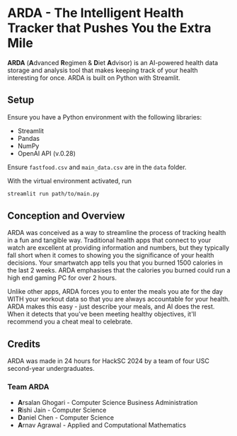 # ARDA - The Intelligent Health Tracker that Pushes You the Extra Mile

**ARDA** (**A**dvanced **R**egimen & **D**iet **A**dvisor) is an AI-powered health data storage and analysis tool that makes keeping track of your health interesting for once. ARDA is built on Python with Streamlit.

## Setup
Ensure you have a Python environment with the following libraries:

- Streamlit
- Pandas
- NumPy
- OpenAI API (v.0.28)

Ensure `fastfood.csv` and `main_data.csv` are in the `data` folder.

With the virtual environment activated, run
```sh
streamlit run path/to/main.py
```

## Conception and Overview
ARDA was conceived as a way to streamline the process of tracking health in a fun and tangible way. Traditional health apps that connect to your watch are excellent at providing information and numbers, but they typically fall short when it comes to showing you the significance of your health decisions. Your smartwatch app tells you that you burned 1500 calories in the last 2 weeks. ARDA emphasises that the calories you burned could run a high end gaming PC for over 2 hours.

Unlike other apps, ARDA forces you to enter the meals you ate for the day WITH your workout data so that you are always accountable for your health. ARDA makes this easy - just describe your meals, and AI does the rest. When it detects that you've been meeting healthy objectives, it'll recommend you a cheat meal to celebrate.

## Credits
ARDA was made in 24 hours for HackSC 2024 by a team of four USC second-year undergraduates.

### Team ARDA
- **A**rsalan Ghogari - Computer Science Business Administration
- **R**ishi Jain - Computer Science
- **D**aniel Chen - Computer Science
- **A**rnav Agrawal - Applied and Computational Mathematics
